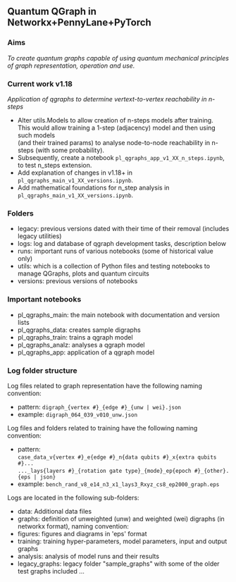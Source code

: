 ## Quantum QGraph in Networkx+PennyLane+PyTorch

### Aims
*To create quantum graphs capable of using quantum mechanical principles of
graph representation, operation and use.*

### Current work v1.18
*Application of qgraphs to determine vertext-to-vertex reachability in n-steps*
- Alter utils.Models to allow creation of n-steps models after training.<br/>
  This would allow training a 1-step (adjacency) model and then using such models<br/>
  (and their trained params) to analyse node-to-node
  reachability in n-steps (with some probability).
- Subsequently, create a notebook `pl_qgraphs_app_v1_XX_n_steps.ipynb`, to test n_steps extension.
- Add explanation of changes in v1.18+ in  `pl_qgraphs_main_v1_XX_versions.ipynb`.
- Add mathematical foundations for n_step analysis in `pl_qgraphs_main_v1_XX_versions.ipynb`.

### Folders
- legacy: previous versions dated with their time of their removal (includes legacy utilities)
- logs: log and database of qgraph development tasks, description below
- runs: important runs of various notebooks (some of historical value only)
- utils: which is a collection of Python files and testing notebooks to manage QGraphs, plots and quantum circuits
- versions: previous versions of notebooks
  
### Important notebooks
- pl_qgraphs_main: the main notebook with documentation and version lists
- pl_qgraphs_data: creates sample digraphs
- pl_qgraphs_train: trains a qgraph model
- pl_qgraphs_analz: analyses a qgraph model
- pl_qgraphs_app: application of a qgraph model

### Log folder structure
Log files related to graph representation have the following naming convention:
- pattern: `digraph_{vertex #}_{edge #}_{unw | wei}.json`<br/>
- example: `digraph_064_039_v010_unw.json`

Log files and folders related to training have the following naming convention:
- pattern:<br/>
  `case_data_v{vertex #}_e{edge #}_n{data qubits #}_x{extra qubits #}...`<br/>
  `..._lays{layers #}_{rotation gate type}_{mode}_ep{epoch #}_{other}.{eps | json}`<br/>
- example: `bench_rand_v8_e14_n3_x1_lays3_Rxyz_cs8_ep2000_graph.eps`

Logs are located in the following sub-folders:
- data: Additional data files
- graphs: definition of unweighted (unw) and weighted (wei) digraphs (in networkx format), naming convention:
- figures: figures and diagrams in 'eps' format
- training: training hyper-parameters, model parameters, input and output graphs
- analysis: analysis of model runs and their results
- legacy_graphs: legacy folder "sample_graphs" with some of the older test graphs included
...
